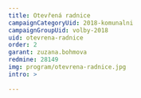 ```yaml
---
title: Otevřená radnice
campaignCategoryUid: 2018-komunalni
campaignGroupUid: volby-2018
uid: otevrena-radnice
order: 2
garant: zuzana.bohmova
redmine: 28149  
img: program/otevrena-radnice.jpg
intro: >
  
---
```



